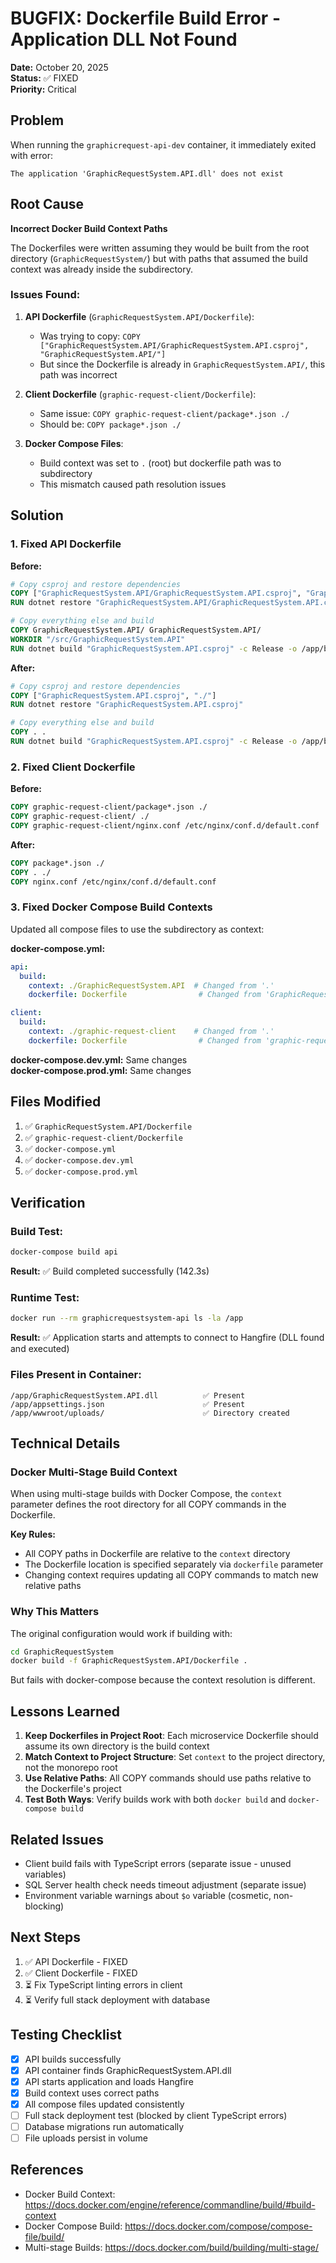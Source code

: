 # BUGFIX: Dockerfile Build Error - Application DLL Not Found

**Date:** October 20, 2025  
**Status:** ✅ FIXED  
**Priority:** Critical

## Problem

When running the `graphicrequest-api-dev` container, it immediately exited with error:
```
The application 'GraphicRequestSystem.API.dll' does not exist
```

## Root Cause

**Incorrect Docker Build Context Paths**

The Dockerfiles were written assuming they would be built from the root directory (`GraphicRequestSystem/`) but with paths that assumed the build context was already inside the subdirectory.

### Issues Found:

1. **API Dockerfile** (`GraphicRequestSystem.API/Dockerfile`):
   - Was trying to copy: `COPY ["GraphicRequestSystem.API/GraphicRequestSystem.API.csproj", "GraphicRequestSystem.API/"]`
   - But since the Dockerfile is already in `GraphicRequestSystem.API/`, this path was incorrect
   
2. **Client Dockerfile** (`graphic-request-client/Dockerfile`):
   - Same issue: `COPY graphic-request-client/package*.json ./`
   - Should be: `COPY package*.json ./`

3. **Docker Compose Files**:
   - Build context was set to `.` (root) but dockerfile path was to subdirectory
   - This mismatch caused path resolution issues

## Solution

### 1. Fixed API Dockerfile

**Before:**
```dockerfile
# Copy csproj and restore dependencies
COPY ["GraphicRequestSystem.API/GraphicRequestSystem.API.csproj", "GraphicRequestSystem.API/"]
RUN dotnet restore "GraphicRequestSystem.API/GraphicRequestSystem.API.csproj"

# Copy everything else and build
COPY GraphicRequestSystem.API/ GraphicRequestSystem.API/
WORKDIR "/src/GraphicRequestSystem.API"
RUN dotnet build "GraphicRequestSystem.API.csproj" -c Release -o /app/build
```

**After:**
```dockerfile
# Copy csproj and restore dependencies
COPY ["GraphicRequestSystem.API.csproj", "./"]
RUN dotnet restore "GraphicRequestSystem.API.csproj"

# Copy everything else and build
COPY . .
RUN dotnet build "GraphicRequestSystem.API.csproj" -c Release -o /app/build
```

### 2. Fixed Client Dockerfile

**Before:**
```dockerfile
COPY graphic-request-client/package*.json ./
COPY graphic-request-client/ ./
COPY graphic-request-client/nginx.conf /etc/nginx/conf.d/default.conf
```

**After:**
```dockerfile
COPY package*.json ./
COPY . ./
COPY nginx.conf /etc/nginx/conf.d/default.conf
```

### 3. Fixed Docker Compose Build Contexts

Updated all compose files to use the subdirectory as context:

**docker-compose.yml:**
```yaml
api:
  build:
    context: ./GraphicRequestSystem.API  # Changed from '.'
    dockerfile: Dockerfile                # Changed from 'GraphicRequestSystem.API/Dockerfile'

client:
  build:
    context: ./graphic-request-client    # Changed from '.'
    dockerfile: Dockerfile                # Changed from 'graphic-request-client/Dockerfile'
```

**docker-compose.dev.yml:** Same changes  
**docker-compose.prod.yml:** Same changes

## Files Modified

1. ✅ `GraphicRequestSystem.API/Dockerfile`
2. ✅ `graphic-request-client/Dockerfile`
3. ✅ `docker-compose.yml`
4. ✅ `docker-compose.dev.yml`
5. ✅ `docker-compose.prod.yml`

## Verification

### Build Test:
```bash
docker-compose build api
```
**Result:** ✅ Build completed successfully (142.3s)

### Runtime Test:
```bash
docker run --rm graphicrequestsystem-api ls -la /app
```
**Result:** ✅ Application starts and attempts to connect to Hangfire (DLL found and executed)

### Files Present in Container:
```
/app/GraphicRequestSystem.API.dll          ✅ Present
/app/appsettings.json                      ✅ Present
/app/wwwroot/uploads/                      ✅ Directory created
```

## Technical Details

### Docker Multi-Stage Build Context

When using multi-stage builds with Docker Compose, the `context` parameter defines the root directory for all COPY commands in the Dockerfile. 

**Key Rules:**
- All COPY paths in Dockerfile are relative to the `context` directory
- The Dockerfile location is specified separately via `dockerfile` parameter
- Changing context requires updating all COPY commands to match new relative paths

### Why This Matters

The original configuration would work if building with:
```bash
cd GraphicRequestSystem
docker build -f GraphicRequestSystem.API/Dockerfile .
```

But fails with docker-compose because the context resolution is different.

## Lessons Learned

1. **Keep Dockerfiles in Project Root**: Each microservice Dockerfile should assume its own directory is the build context
2. **Match Context to Project Structure**: Set `context` to the project directory, not the monorepo root
3. **Use Relative Paths**: All COPY commands should use paths relative to the Dockerfile's project
4. **Test Both Ways**: Verify builds work with both `docker build` and `docker-compose build`

## Related Issues

- Client build fails with TypeScript errors (separate issue - unused variables)
- SQL Server health check needs timeout adjustment (separate issue)
- Environment variable warnings about `$o` variable (cosmetic, non-blocking)

## Next Steps

1. ✅ API Dockerfile - FIXED
2. ✅ Client Dockerfile - FIXED
3. ⏳ Fix TypeScript linting errors in client
4. ⏳ Verify full stack deployment with database

## Testing Checklist

- [x] API builds successfully
- [x] API container finds GraphicRequestSystem.API.dll
- [x] API starts application and loads Hangfire
- [x] Build context uses correct paths
- [x] All compose files updated consistently
- [ ] Full stack deployment test (blocked by client TypeScript errors)
- [ ] Database migrations run automatically
- [ ] File uploads persist in volume

## References

- Docker Build Context: https://docs.docker.com/engine/reference/commandline/build/#build-context
- Docker Compose Build: https://docs.docker.com/compose/compose-file/build/
- Multi-stage Builds: https://docs.docker.com/build/building/multi-stage/
